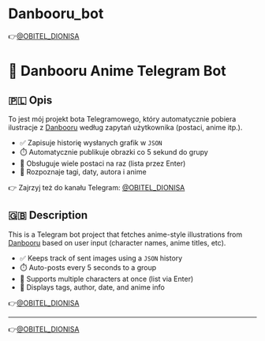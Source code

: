 # Danbooru_bot
👉[@OBITEL_DIONISA](https://t.me/OBITEL_DIONISA)

# 🎨 Danbooru Anime Telegram Bot

## 🇵🇱 Opis 

To jest mój projekt bota Telegramowego, który automatycznie pobiera ilustracje z [Danbooru](https://danbooru.donmai.us) według zapytań użytkownika (postaci, anime itp.).

- ✅ Zapisuje historię wysłanych grafik w `JSON`
- ⏱️ Automatycznie publikuje obrazki co 5 sekund do grupy
- 📎 Obsługuje wiele postaci na raz (lista przez Enter)
- 🧠 Rozpoznaje tagi, daty, autora i anime

👉 Zajrzyj też do kanału Telegram: [@OBITEL_DIONISA](https://t.me/OBITEL_DIONISA)

## 🇬🇧 Description 

This is a Telegram bot project that fetches anime-style illustrations from [Danbooru](https://danbooru.donmai.us) based on user input (character names, anime titles, etc).

- ✅ Keeps track of sent images using a `JSON` history
- ⏱️ Auto-posts every 5 seconds to a group
- 📎 Supports multiple characters at once (list via Enter)
- 🧠 Displays tags, author, date, and anime info

👉[@OBITEL_DIONISA](https://t.me/OBITEL_DIONISA)

---

👉[@OBITEL_DIONISA](https://t.me/OBITEL_DIONISA)

